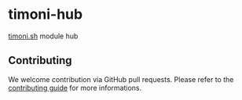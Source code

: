 # timoni-hub

[timoni.sh](https://timoni.sh) module hub

## Contributing

We welcome contribution via GitHub pull requests.
Please refer to the [contributing guide](CONTRIBUTING.md) for more informations.
